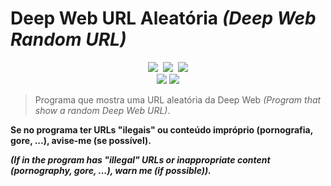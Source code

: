 # Deep Web URL Aleatória *(Deep Web Random URL)*

<p align="center">
  <img src="https://flat.badgen.net/badge/feito%20com/python3/green">&nbsp;
  <img src="https://flat.badgen.net/badge/licença/MIT/green">&nbsp;
  <img src="https://flat.badgen.net/github/last-commit/jjoaovitor7/deep-web-url-aleatoria">
  <br />
  <img src="https://badgen.net/github/stars/jjoaovitor7/deep-web-url-aleatoria">
  <img src="https://badgen.net/github/forks/jjoaovitor7/deep-web-url-aleatoria">
</p>

> Programa que mostra uma URL aleatória da Deep Web *(Program that show a random Deep Web URL)*.

**Se no programa ter URLs "ilegais" ou conteúdo impróprio (pornografia, gore, ...), avise-me (se possível).**

***(If in the program has "illegal" URLs or inappropriate content (pornography, gore, ...), warn me (if possible)).***
